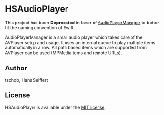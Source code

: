 # HSAudioPlayer

This project has been **Deprecated** in favor of [AudioPlayerManager](git@github.com:tschob/HSAudioPlayer.git) to better fit the naming convention of Swift.

AudioPlayerManager is a small audio player which takes care of the AVPlayer setup and usage. It uses an internal queue to play multiple items automatically in a row. All path based items which are supported from AVPlayer can be used (MPMediaItems and remote URLs).

## Author

tschob, Hans Seiffert

## License

HSAudioPlayer is available under the [MIT license](https://github.com/tschob/HSAudioPlayer/blob/master/LICENSE).